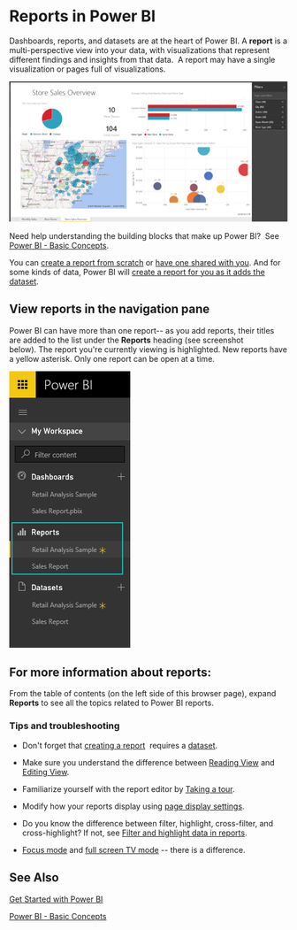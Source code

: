 ﻿<properties
   pageTitle="Reports in Power BI"
   description="Reports in Power BI"
   services="powerbi"
   documentationCenter=""
   authors="mihart"
   manager="mblythe"
   editor=""
   tags=""/>

<tags
   ms.service="powerbi"
   ms.devlang="NA"
   ms.topic="article"
   ms.tgt_pltfrm="NA"
   ms.workload="powerbi"
   ms.date="03/10/2016"
   ms.author="mihart"/>
# Reports in Power BI

Dashboards, reports, and datasets are at the heart of Power BI. A **report** is a multi-perspective view into your data, with visualizations that represent different findings and insights from that data.  A report may have a single visualization or pages full of visualizations.

![](media/powerbi-service-reports/reportview.png)

Need help understanding the building blocks that make up Power BI?  See [Power BI - Basic Concepts](powerbi-service-basic-concepts.md).

You can [create a report from scratch](powerbi-service-create-a-new-report.md) or [have one shared with you](powerbi-service-share-unshare-dashboard.md). And for some kinds of data, Power BI will [create a report for you as it adds the dataset](powerbi-service-get-data.md).  


## View reports in the navigation pane

Power BI can have more than one report-- as you add reports, their titles are added to the list under the **Reports** heading (see screenshot below). The report you're currently viewing is highlighted. New reports have a yellow asterisk. Only one report can be open at a time.

![](media/powerbi-service-reports/navigator.png)

## For more information about reports:

From the table of contents (on the left side of this browser page), expand **Reports** to see all the topics related to Power BI reports. 

### Tips and troubleshooting

- Don't forget that [creating a report](powerbi-service-create-a-new-report.md)  requires a [dataset](powerbi-service-get-data.md).  

- Make sure you understand the difference between [Reading View](powerbi-service-interact-with-a-report-in-reading-view.md) and [Editing View](powerbi-service-interact-with-a-report-in-editing-view.md). 

- Familiarize yourself with the report editor by [Taking a tour](powerbi-service-the-report-editor-take-a-tour.md).

- Modify how your reports display using [page display settings](powerbi-service-change-report-display-settings.md).

- Do you know the difference between filter, highlight, cross-filter, and cross-highlight? If not, see [Filter and highlight data in reports](powerbi-service-about-filters-and-highlighting-in-reports.md).

- [Focus mode](powerbi-service-move-and-resize-a-visualization.md) and [full screen TV mode](powerbi-service-dash-and-reports-fullscreen.md) -- there is a difference.


## See Also

[Get Started with Power BI](powerbi-service-get-started.md) 

[Power BI - Basic Concepts](powerbi-service-basic-concepts.md)
